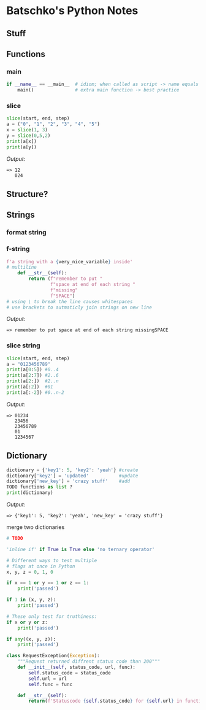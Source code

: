 # Batschko's Python Notes


## Stuff


## Functions

### main
```python
if __name__ == __main__  # idiom; when called as script -> name equals main
    main()               # extra main function -> best practice
```

### slice
```python
slice(start, end, step)
a = ("0", "1", "2", "3", "4", "5")
x = slice(1, 3)
y = slice(0,5,2)
print(a[x])
print(a[y])
```
*Output:*
```
=> 12
   024
```

## Structure?

## Strings
### format string
### f-string
```python
f'a string with a {very_nice_variable} inside'
# multiline
    def __str__(self):
        return (f"remember to put "
                f"space at end of each string "
                f"missing"
                f"SPACE")
# using \ to break the line causes whitespaces
# use brackets to autmaticly join strings on new line
```
*Output:*
```
=> remember to put space at end of each string missingSPACE
```
### slice string

```python
slice(start, end, step)
a = "0123456789"
print(a[0:5]) #0..4
print(a[2:7]) #2..6
print(a[2:])  #2..n
print(a[:2])  #01
print(a[:-2]) #0..n-2
```
*Output:*
```
=> 01234
   23456
   23456789
   01
   1234567
```
## Dictionary
```python
dictionary = {'key1': 5, 'key2': 'yeah'} #create
dictionary['key2'] = 'updated'           #update
dictionary['new_key'] = 'crazy stuff'    #add
TODO functions as list ?
print(dictionary)
```
*Output:*
```
=> {'key1': 5, 'key2': 'yeah', 'new_key' = 'crazy stuff'}
```
merge two dictionaries
```python
# TODO
```

```python
'inline if' if True is True else 'no ternary operator'
```


```python
# Different ways to test multiple
# flags at once in Python
x, y, z = 0, 1, 0

if x == 1 or y == 1 or z == 1:
    print('passed')

if 1 in (x, y, z):
    print('passed')

# These only test for truthiness:
if x or y or z:
    print('passed')

if any((x, y, z)):
    print('passed')
```



```python
class RequestException(Exception):
    """Request returned diffrent status code than 200"""
    def __init__(self, status_code, url, func):
        self.status_code = status_code
        self.url = url
        self.func = func

    def __str__(self):
        return(f'Statuscode {self.status_code} for {self.url} in function {self.func}')
```